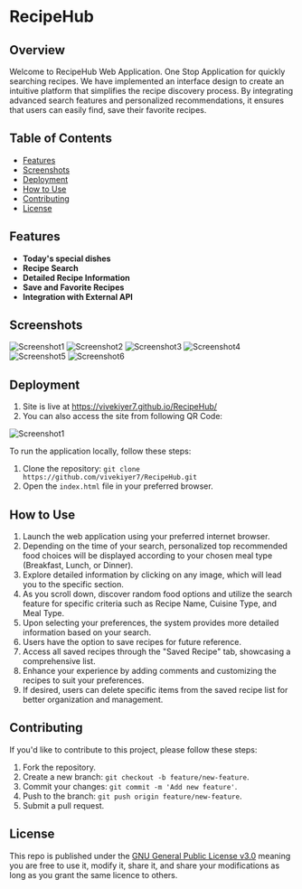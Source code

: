 
# RecipeHub

## Overview

Welcome to RecipeHub Web Application. One Stop Application for quickly searching recipes. We have implemented an interface design to create an intuitive platform that simplifies the recipe discovery process. By integrating advanced search features and personalized recommendations, it ensures that users can easily find, save their favorite recipes.

## Table of Contents

- [Features](#features)
- [Screenshots](#screenshots)
- [Deployment](#deployment)
- [How to Use](#how-to-use)
- [Contributing](#contributing)
- [License](#license)

## Features

- **Today's special dishes**
- **Recipe Search**
- **Detailed Recipe Information**
- **Save and Favorite Recipes**
- **Integration with External API**

## Screenshots

![Screenshot1](/assets/images/finished_page_mainpage1.png)
![Screenshot2](/assets/images/finished_page_mainpage2.png)
![Screenshot3](/assets/images/finished_page_mainpage3.png)
![Screenshot4](/assets/images/finished_page_detail_page.png)
![Screenshot5](/assets/images/finished_page_saved_recipe.png)
![Screenshot6](/assets/images/finished_page_about_us.png)

## Deployment

1. Site is live at <https://vivekiyer7.github.io/RecipeHub/>
2. You can also access the site from following QR Code:

![Screenshot1](/assets/images/Recipehub_QRCode.png)

To run the application locally, follow these steps:

1. Clone the repository: `git clone https://github.com/vivekiyer7/RecipeHub.git`
2. Open the `index.html` file in your preferred browser.

## How to Use

1. Launch the web application using your preferred internet browser.
2. Depending on the time of your search, personalized top recommended food choices will be displayed according to your chosen meal type (Breakfast, Lunch, or Dinner).
3. Explore detailed information by clicking on any image, which will lead you to the specific section.
4. As you scroll down, discover random food options and utilize the search feature for specific criteria such as Recipe Name, Cuisine Type, and Meal Type.
5. Upon selecting your preferences, the system provides more detailed information based on your search.
6. Users have the option to save recipes for future reference.
7. Access all saved recipes through the "Saved Recipe" tab, showcasing a comprehensive list.
8. Enhance your experience by adding comments and customizing the recipes to suit your preferences.
9. If desired, users can delete specific items from the saved recipe list for better organization and management.

## Contributing

If you'd like to contribute to this project, please follow these steps:

1. Fork the repository.
2. Create a new branch: `git checkout -b feature/new-feature`.
3. Commit your changes: `git commit -m 'Add new feature'`.
4. Push to the branch: `git push origin feature/new-feature`.
5. Submit a pull request.

## License

This repo is published under the [GNU General Public License v3.0](LICENSE) meaning you are free to use it, modify it, share it, and share your modifications as long as you grant the same licence to others.
